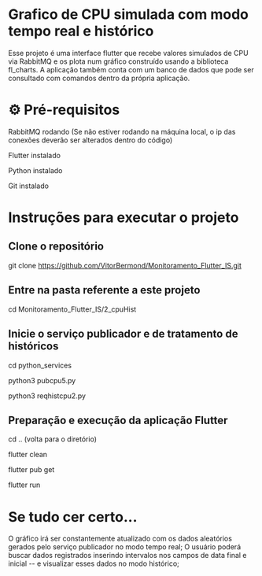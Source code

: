 # Grafico de CPU simulada com modo tempo real e histórico

Esse projeto é uma interface flutter que recebe valores simulados de CPU via RabbitMQ e os plota num gráfico construído usando a biblioteca fl_charts. A aplicação também conta com um banco de dados que pode ser consultado com comandos dentro da própria aplicação.

# ⚙️ Pré-requisitos

RabbitMQ rodando (Se não estiver rodando na máquina local, o ip das conexões deverão ser alterados dentro do código)

Flutter instalado

Python instalado

Git instalado

# Instruções para executar o projeto

## Clone o repositório

git clone https://github.com/VitorBermond/Monitoramento_Flutter_IS.git

## Entre na pasta referente a este projeto

cd Monitoramento_Flutter_IS/2_cpuHist

## Inicie o serviço publicador e de tratamento de históricos

cd python_services

python3 pubcpu5.py

python3 reqhistcpu2.py

## Preparação e execução da aplicação Flutter

cd .. (volta para o diretório)

flutter clean 

flutter pub get

flutter run

# Se tudo cer certo...

O gráfico irá ser constantemente atualizado com os dados aleatórios gerados pelo serviço publicador no modo tempo real;
O usuário poderá buscar dados registrados inserindo intervalos nos campos de data final e inicial -- e visualizar esses dados no modo histórico;
